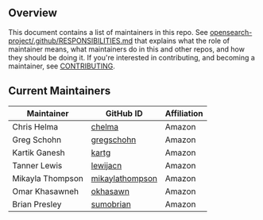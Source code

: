 ## Overview

This document contains a list of maintainers in this repo. See 
[opensearch-project/.github/RESPONSIBILITIES.md](https://github.com/opensearch-project/.github/blob/main/RESPONSIBILITIES.md#maintainer-responsibilities) that 
explains what the role of maintainer means, 
what maintainers do in this and other repos, and how they should be doing it. If you're interested in contributing, and becoming a maintainer, see 
[CONTRIBUTING](CONTRIBUTING.md).

## Current Maintainers

| Maintainer         | GitHub ID                                               | Affiliation |
| ------------------ | ------------------------------------------------------- | ----------- |
| Chris Helma        | [chelma](https://github.com/chelma)                     | Amazon      |
| Greg Schohn        | [gregschohn](https://github.com/gregschohn)             | Amazon      |
| Kartik Ganesh      | [kartg](https://github.com/kartg)                       | Amazon      |
| Tanner Lewis       | [lewijacn](https://github.com/lewijacn)                 | Amazon      |
| Mikayla Thompson   | [mikaylathompson](https://github.com/mikaylathompson)   | Amazon      |
| Omar Khasawneh     | [okhasawn](https://github.com/okhasawn)                 | Amazon      |
| Brian Presley      | [sumobrian](https://github.com/sumobrian)               | Amazon      |
